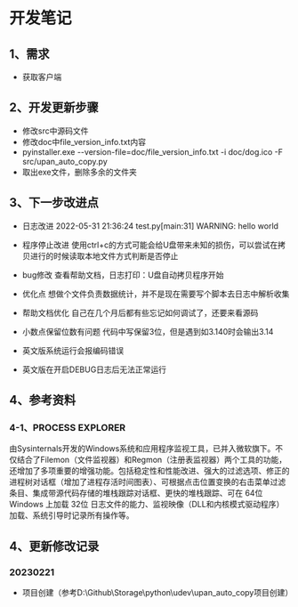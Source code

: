# 开发笔记

## 1、需求
- 获取客户端

## 2、开发更新步骤
- 修改src中源码文件
- 修改doc中file_version_info.txt内容
- pyinstaller.exe --version-file=doc/file_version_info.txt -i doc/dog.ico -F src/upan_auto_copy.py
- 取出exe文件，删除多余的文件夹

## 3、下一步改进点
- 日志改进
2022-05-31 21:36:24 test.py[main:31] WARNING: hello world

- 程序停止改进
使用ctrl+c的方式可能会给U盘带来未知的损伤，可以尝试在拷贝进行的时候读取本地文件方式判断是否停止

- bug修改
查看帮助文档，日志打印：U盘自动拷贝程序开始

- 优化点
想做个文件负责数据统计，并不是现在需要写个脚本去日志中解析收集

- 帮助文档优化
自己在几个月后都有些忘记如何调试了，还要来看源码

- 小数点保留位数有问题
代码中写保留3位，但是遇到如3.140时会输出3.14

- 英文版系统运行会报编码错误

- 英文版在开启DEBUG日志后无法正常运行

## 4、参考资料

### 4-1、PROCESS EXPLORER 
由Sysinternals开发的Windows系统和应用程序监视工具，已并入微软旗下。不仅结合了Filemon（文件监视器）和Regmon（注册表监视器）两个工具的功能，还增加了多项重要的增强功能。包括稳定性和性能改进、强大的过滤选项、修正的进程树对话框（增加了进程存活时间图表）、可根据点击位置变换的右击菜单过滤条目、集成带源代码存储的堆栈跟踪对话框、更快的堆栈跟踪、可在 64位 Windows 上加载 32位 日志文件的能力、监视映像（DLL和内核模式驱动程序）加载、系统引导时记录所有操作等。

## 4、更新修改记录

### 20230221
- 项目创建（参考D:\Github\Storage\python\udev\upan_auto_copy项目创建）